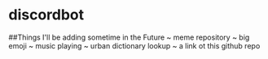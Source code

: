 # discordbot

##Things I'll be adding sometime in the Future
  ~ meme repository
  ~ big emoji
  ~ music playing
  ~ urban dictionary lookup
  ~ a link ot this github repo
